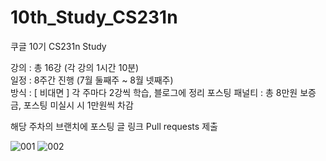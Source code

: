 # 10th_Study_CS231n

쿠글 10기 CS231n Study

강의 : 총 16강 (각 강의 1시간 10분)   
일정 : 8주간 진행 (7월 둘째주 ~ 8월 넷째주)   
방식 : [ 비대면 ] 각 주마다 2강씩 학습, 블로그에 정리 포스팅
패널티 : 총 8만원 보증금, 포스팅 미실시 시 1만원씩 차감   

해당 주차의 브랜치에 포스팅 글 링크 Pull requests 제출

![001](https://github.com/konkuk-kuggle/10th_Study_CS231n/assets/66872094/7f97178c-64e2-4757-9a73-21d4a2379ae1)
![002](https://github.com/konkuk-kuggle/10th_Study_CS231n/assets/66872094/12ab60d2-ccb0-4ec2-b4d2-788d1d43c119)

